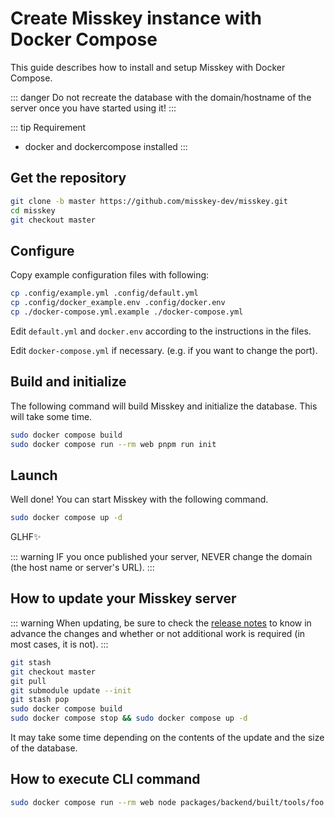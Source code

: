 # Create Misskey instance with Docker Compose
This guide describes how to install and setup Misskey with Docker Compose.

::: danger
Do not recreate the database with the domain/hostname of the server once you have started using it!
:::

::: tip Requirement
- docker and dockercompose installed
:::

## Get the repository
```sh
git clone -b master https://github.com/misskey-dev/misskey.git
cd misskey
git checkout master
```

## Configure
Copy example configuration files with following:
```sh
cp .config/example.yml .config/default.yml
cp .config/docker_example.env .config/docker.env
cp ./docker-compose.yml.example ./docker-compose.yml
```

Edit `default.yml` and `docker.env` according to the instructions in the files.

Edit `docker-compose.yml` if necessary. (e.g. if you want to change the port).

## Build and initialize
The following command will build Misskey and initialize the database.
This will take some time.
```sh
sudo docker compose build
sudo docker compose run --rm web pnpm run init
```

## Launch
Well done! You can start Misskey with the following command.
```sh
sudo docker compose up -d
```

GLHF✨

::: warning
IF you once published your server, NEVER change the domain (the host name or server's URL).
:::

## How to update your Misskey server
::: warning
When updating, be sure to check the [release notes](https://github.com/misskey-dev/misskey/blob/master/CHANGELOG.md) to know in advance the changes and whether or not additional work is required (in most cases, it is not).
:::

```sh
git stash
git checkout master
git pull
git submodule update --init
git stash pop
sudo docker compose build
sudo docker compose stop && sudo docker compose up -d
```

It may take some time depending on the contents of the update and the size of the database.

## How to execute CLI command
```sh
sudo docker compose run --rm web node packages/backend/built/tools/foo bar
```
